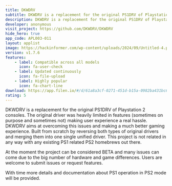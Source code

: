 ```yaml
---
title: DKWDRV
subtitle: DKWDRV is a replacement for the original PS1DRV of Playstation 2 consoles
description: DKWDRV is a replacement for the original PS1DRV of Playstation 2 consoles
developer: anonymous
visit_project: https://github.com/DKWDRV/DKWDRV
hide_hero: true
app_code: APL003-011
layout: applist
image: https://hackinformer.com/wp-content/uploads/2024/09/Untitled-4.png
version: v1.7.6
features:
    - label: Compatible across all models
      icon: fa-user-check
    - label: Updated continuously
      icon: fa-file-upload
    - label: Highly popular
      icon: fa-chart-line
download: https://app.filen.io/#/d/61a8a3cf-0271-451d-b15a-0982ba431bc6#jDHgVSvxtEcACZhFmsAfoiyEF1Ehpdbh
rating: 5
---
```


DKWDRV is a replacement for the original PS1DRV of Playstation 2 consoles. The original driver was heavily limited in features (sometimes on purpose and sometimes not) making user experience a real hassle. DKWDRV aims at overcoming this issues and making a much better gaming experience. Built from scratch by reversing both types of original drivers and merging them into one single unified driver. This project is not related in any way with any existing PS1 related PS2 homebrews out there.

At the moment the project can be considered BETA and many issues can come due to the big number of hardware and game differences. Users are welcome to submit issues or request features.

With time more details and documentation about PS1 operation in PS2 mode will be provided.

